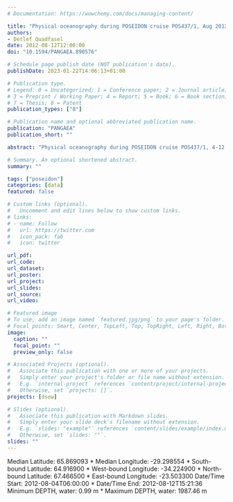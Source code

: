 ```yaml
---
# Documentation: https://wowchemy.com/docs/managing-content/

title: "Physical oceanography during POSEIDON cruise POS437/1, Aug 2012. Institut für Meereskunde, Universität Hamburg"
authors: 
- Detlef Quadfasel
date: 2012-08-12T12:00:00
doi: "10.1594/PANGAEA.890576"

# Schedule page publish date (NOT publication's date).
publishDate: 2023-01-22T14:06:13+01:00

# Publication type.
# Legend: 0 = Uncategorized; 1 = Conference paper; 2 = Journal article;
# 3 = Preprint / Working Paper; 4 = Report; 5 = Book; 6 = Book section;
# 7 = Thesis; 8 = Patent
publication_types: ["8"]

# Publication name and optional abbreviated publication name.
publication: "PANGAEA"
publication_short: ""

abstract: "Physical oceanography during POSEIDON cruise POS437/1, 4-12 Aug 2012."

# Summary. An optional shortened abstract.
summary: ""

tags: ["poseidon"]
categories: [data]
featured: false

# Custom links (optional).
#   Uncomment and edit lines below to show custom links.
# links:
# - name: Follow
#   url: https://twitter.com
#   icon_pack: fab
#   icon: twitter

url_pdf:
url_code:
url_dataset: 
url_poster:
url_project:
url_slides:
url_source:
url_video:

# Featured image
# To use, add an image named `featured.jpg/png` to your page's folder. 
# Focal points: Smart, Center, TopLeft, Top, TopRight, Left, Right, BottomLeft, Bottom, BottomRight.
image:
  caption: ""
  focal_point: ""
  preview_only: false

# Associated Projects (optional).
#   Associate this publication with one or more of your projects.
#   Simply enter your project's folder or file name without extension.
#   E.g. `internal-project` references `content/project/internal-project/index.md`.
#   Otherwise, set `projects: []`.
projects: [dsow]

# Slides (optional).
#   Associate this publication with Markdown slides.
#   Simply enter your slide deck's filename without extension.
#   E.g. `slides: "example"` references `content/slides/example/index.md`.
#   Otherwise, set `slides: ""`.
slides: ""
---
```

Median Latitude: 65.869093 * Median Longitude: -29.298554 * South-bound Latitude: 64.916900 * West-bound Longitude: -34.224900 * North-bound Latitude: 67.466500 * East-bound Longitude: -23.503300
Date/Time Start: 2012-08-04T06:00:00 * Date/Time End: 2012-08-12T15:21:36
Minimum DEPTH, water: 0.99 m * Maximum DEPTH, water: 1987.46 m